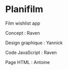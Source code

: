 # Planifilm
Film wishlist app

Concept : Raven

Design graphique : Yannick

Code JavaScript : Raven

Page HTML : Antoine
